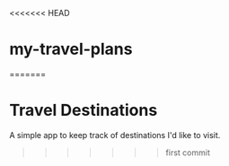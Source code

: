 <<<<<<< HEAD
# my-travel-plans
=======
# Travel Destinations

A simple app to keep track of destinations I'd like to visit.
>>>>>>> first commit
